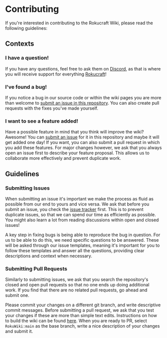 # Contributing
 
If you're interested in contributing to the Rokucraft Wiki, please read the following guidelines:
 
## Contexts

### I have a question!
If you have any questions, feel free to ask them on [Discord](https://discord.gg/7WNFu3v), as that is where you will receive support for everything [Rokucraft](https:/www.rokucraft.com)!
 
### I've found a bug!
If you notice a bug in our source code or within the wiki pages you are more than welcome to [submit an issue in this repository](https://github.com/Rokucraft/RokuWiki/issues/new/choose). You can also create pull requests with the fixes you've made yourself.
 
### I want to see a feature added!
Have a possible feature in mind that you think will improve the wiki? Awesome! You can [submit an issue](https://github.com/Rokucraft/RokuWiki/issues/new/choose) for it in this repository and maybe it will get added one day! If you want, you can also submit a pull request in which you add these features. For major changes however, we ask that you always open an issue first to describe your feature proposal. This allows us to collaborate more effectively and prevent duplicate work.
 
## Guidelines
 
### Submitting Issues
When submitting an issue it's important we make the process as fluid as possible from our end to yours and vice versa. We ask that before you submit an issue, you check the [issue tracker](https://github.com/Rokucraft/RokuWiki/issues) first. This is to prevent duplicate issues, so that we can spend our time as efficiently as possible. You might also learn a lot from reading discussions within open and closed issues!
 
A key step in fixing bugs is being able to reproduce the bug in question. For us to be able to do this, we need specific questions to be answered. These will be asked through our issue templates, meaning it's important for you to follow these templates and answer all the questions, providing clear descriptions and context when necessary.
 
### Submitting Pull Requests
Similarly to submitting issues, we ask that you search the repository's closed and open pull requests so that no one ends up doing additional work. If you find that there are no related pull requests, go ahead and submit one.

Please commit your changes on a different git branch, and write descriptive commit messages. Before submitting a pull request, we ask that you test your changes if these are more than simple text edits. Instructions on how to build the wiki can be found [here](README.md#building). When you are ready to PR, select `RokuWiki:main` as the base branch, write a nice description of your changes and submit it.
